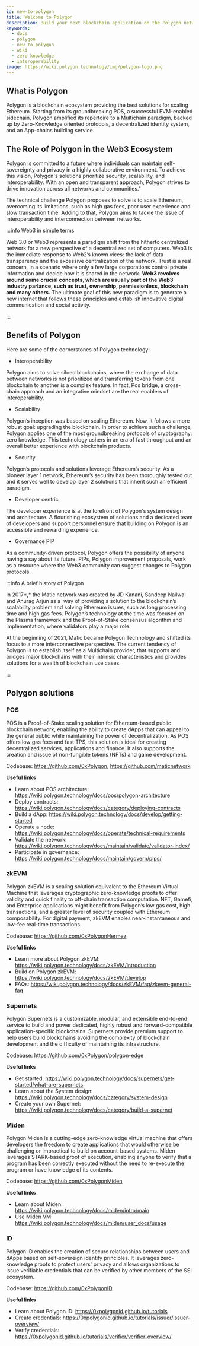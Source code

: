 ```yaml
---
id: new-to-polygon
title: Welcome to Polygon
description: Build your next blockchain application on the Polygon network.
keywords:
  - docs
  - polygon
  - new to polygon
  - wiki
  - zero knowledge
  - interoperability
image: https://wiki.polygon.technology/img/polygon-logo.png
---
```


## What is Polygon

Polygon is a blockchain ecosystem providing the best solutions for scaling Ethereum. Starting from its groundbreaking POS, a successful EVM-enabled sidechain, Polygon amplified its repertoire to a Multichain paradigm, backed up by Zero-Knowledge oriented protocols, a decentralized identity system, and an App-chains building service.

## The Role of Polygon in the Web3 Ecosystem

Polygon is committed to a future where individuals can maintain self-sovereignty and privacy in a highly collaborative environment. To achieve this vision, Polygon's solutions prioritize security, scalability, and interoperability. With an open and transparent approach, Polygon strives to drive innovation across all networks and communities."

The technical challenge Polygon proposes to solve is to scale Ethereum, overcoming its limitations, such as high gas fees, poor user experience and slow transaction time. Adding to that, Polygon aims to tackle the issue of interoperability and interconnection between networks.

:::info Web3 in simple terms

Web 3.0 or Web3 represents a paradigm shift from the hitherto centralized network for a new perspective of a decentralized set of computers. Web3 is the immediate response to Web2’s known vices: the lack of data transparency and the excessive centralization of the network. Trust is a real concern, in a scenario where only a few large corporations control private information and decide how it is shared in the network. **Web3 revolves around some crucial concepts, which are usually part of the Web3 industry parlance, such as trust, ownership, permissionless, blockchain and many others.** The ultimate goal of this new paradigm is to generate a new internet that follows these principles and establish innovative digital communication and social activity.

:::

## Benefits of Polygon

Here are some of the cornerstones of Polygon technology:

- Interoperability

Polygon aims to solve siloed blockchains, where the exchange of data between networks is not prioritized and transferring tokens from one blockchain to another is a complex feature. In fact, Pos bridge, a cross-chain approach and an integrative mindset are the real enablers of interoperability.

- Scalability

Polygon’s inception was based on scaling Ethereum. Now, it follows a more robust goal: upgrading the blockchain. In order to achieve such a challenge, Polygon applies one of the most groundbreaking protocols of cryptography: zero knowledge. This technology ushers in an era of fast throughput and an overall better experience with blockchain products.

- Security

Polygon’s protocols and solutions leverage Ethereum’s security. As a pioneer layer 1 network, Ethereum’s security has been thoroughly tested out and it serves well to develop layer 2 solutions that inherit such an efficient paradigm.

- Developer centric

The developer experience is at the forefront of Polygon's system design and architecture. A flourishing ecosystem of solutions and a dedicated team of developers and support personnel ensure that building on Polygon is an accessible and rewarding experience.

- Governance PIP

As a community-driven protocol, Polygon offers the possibility of anyone having a say about its future. PIPs, Polygon improvement proposals, work as a resource where the Web3 community can suggest changes to Polygon protocols.

:::info A brief history of Polygon

In 2017*,* the Matic network was created by JD Kanani, Sandeep Nailwal and Anurag Arjun as a  way of providing a solution to the blockchain’s scalability problem and solving Ethereum issues, such as long processing time and high gas fees. Polygon’s technology at the time was focused on the Plasma framework and the Proof-of-Stake consensus algorithm and implementation, where validators play a major role.

At the beginning of 2021, Matic became Polygon Technology and shifted its focus to a more interconnective perspective. The current tendency of Polygon is to establish itself as a Multichain provider, that supports and bridges major blockchains with their intrinsic characteristics and provides solutions for a wealth of blockchain use cases.

:::

## Polygon solutions

### POS
POS is a Proof-of-Stake scaling solution for Ethereum-based public blockchain network, enabling the ability to create dApps that can appeal to the general public while maintaining the power of decentralization. As POS offers low gas fees and fast TPS, this solution is ideal for creating decentralized services, applications and finance. It also supports the creation and issue of non-fungible tokens (NFTs) and game development.

Codebase: https://github.com/0xPolygon, https://github.com/maticnetwork

**Useful links**
- Learn about POS architecture: https://wiki.polygon.technology/docs/pos/polygon-architecture
- Deploy contracts: https://wiki.polygon.technology/docs/category/deploying-contracts
- Build a dApp: https://wiki.polygon.technology/docs/develop/getting-started
- Operate a node: https://wiki.polygon.technology/docs/operate/technical-requirements
- Validate the network: https://wiki.polygon.technology/docs/maintain/validate/validator-index/
- Participate in governance: https://wiki.polygon.technology/docs/maintain/govern/pips/

### zkEVM
Polygon zkEVM is a scaling solution equivalent to the Ethereum Virtual Machine that leverages cryptographic zero-knowledge proofs to offer validity and quick finality to off-chain transaction computation. NFT, Gamefi, and Enterprise applications might benefit from Polygon’s low gas cost, high transactions, and a greater level of security coupled with Ethereum composability. For digital payment, zkEVM enables near-instantaneous and low-fee real-time transactions.

Codebase: https://github.com/0xPolygonHermez

**Useful links**
- Learn more about Polygon zkEVM: https://wiki.polygon.technology/docs/zkEVM/introduction
- Build on Polygon zkEVM: https://wiki.polygon.technology/docs/zkEVM/develop
- FAQs: https://wiki.polygon.technology/docs/zkEVM/faq/zkevm-general-faq

### Supernets
Polygon Supernets is a customizable, modular, and extensible end-to-end service to build and power dedicated, highly robust and forward-compatible application-specific blockchains. Supernets provide premium support to help users build blockchains avoiding the complexity of blockchain development and the difficulty of maintaining its infrastructure.

Codebase: https://github.com/0xPolygon/polygon-edge

**Useful links**
- Get started: https://wiki.polygon.technology/docs/supernets/get-started/what-are-supernets
- Learn about the System design: https://wiki.polygon.technology/docs/category/system-design
- Create your own Supernet: https://wiki.polygon.technology/docs/category/build-a-supernet

### Miden

Polygon Miden is a cutting-edge zero-knowledge virtual machine that offers developers the freedom to create applications that would otherwise be challenging or impractical to build on account-based systems. Miden leverages STARK-based proof of execution, enabling anyone to verify that a program has been correctly executed without the need to re-execute the program or have knowledge of its contents.

Codebase: https://github.com/0xPolygonMiden

**Useful links**
- Learn about Miden: https://wiki.polygon.technology/docs/miden/intro/main
- Use Miden VM: https://wiki.polygon.technology/docs/miden/user_docs/usage

### ID
Polygon ID enables the creation of secure relationships between users and dApps based on self-sovereign identity principles. It leverages zero-knowledge proofs to protect users' privacy and allows organizations to issue verifiable credentials that can be verified by other members of the SSI ecosystem.

Codebase: https://github.com/0xPolygonID

**Useful links**
- Learn about Polygon ID: https://0xpolygonid.github.io/tutorials
- Create credentials: https://0xpolygonid.github.io/tutorials/issuer/issuer-overview/
- Verify credentials: https://0xpolygonid.github.io/tutorials/verifier/verifier-overview/